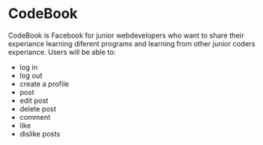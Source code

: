 # CodeBook

CodeBook is Facebook for junior webdevelopers who want to share their experiance learning diferent programs and learning  from other junior coders experiance. Users will be able to:

- log in
- log out
- create a profile
- post
- edit post
- delete post
- comment
- like
- dislike posts 
